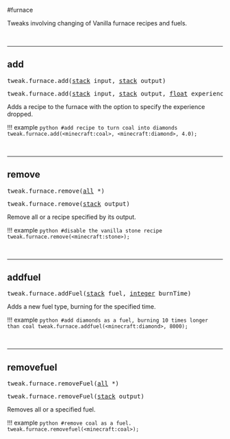 #furnace

Tweaks involving changing of Vanilla furnace recipes and fuels.

<br>

---
## add

<pre>tweak.furnace.add(<a href="/arguments/stack/">stack</a> input, <a href="/arguments/stack/">stack</a> output)</pre>
<pre>tweak.furnace.add(<a href="/arguments/stack/">stack</a> input, <a href="/arguments/stack/">stack</a> output, <a href="/arguments/float/">float</a> experience)</pre>

Adds a recipe to the furnace with the option to specify the experience dropped.

!!! example
	```python
	#add recipe to turn coal into diamonds
	tweak.furnace.add(<minecraft:coal>, <minecraft:diamond>, 4.0);
	```

<br>

---
## remove

<pre>tweak.furnace.remove(<a href="/arguments/all/">all</a> *)</pre>
<pre>tweak.furnace.remove(<a href="/arguments/stack/">stack</a> output)</pre>

Remove all or a recipe specified by its output.

!!! example
	```python
	#disable the vanilla stone recipe
	tweak.furnace.remove(<minecraft:stone>);
	```

<br>

---
## addfuel

<pre>tweak.furnace.addFuel(<a href="/arguments/stack/">stack</a> fuel, <a href="/arguments/integer/">integer</a> burnTime)</pre>

Adds a new fuel type, burning for the specified time.

!!! example
	```python
	#add diamonds as a fuel, burning 10 times longer than coal
	tweak.furnace.addfuel(<minecraft:diamond>, 8000);
	```

<br>

---
## removefuel

<pre>tweak.furnace.removeFuel(<a href="/arguments/all/">all</a> *)</pre>
<pre>tweak.furnace.removeFuel(<a href="/arguments/stack/">stack</a> output)</pre>

Removes all or a specified fuel.

!!! example
	```python
	#remove coal as a fuel.
	tweak.furnace.removefuel(<minecraft:coal>);
	```

<br>